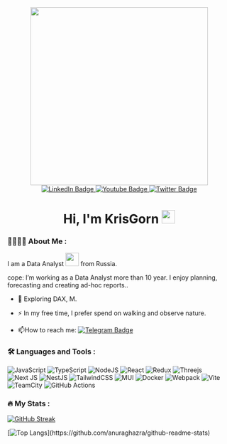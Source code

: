 <!--### Hi there 👋-->
<div id="header" align="center">
<img src="https://media.giphy.com/media/v1.Y2lkPTc5MGI3NjExY3g0MDNsZ3kxaHhtbjVnOGY5cnZhMTV2dW9zanBzbXloeW5vdnZkNSZlcD12MV9pbnRlcm5hbF9naWZfYnlfaWQmY3Q9Zw/n8awua33xgS3CVxb1f/giphy.gif" width="400"/>
</div>
<div id="badges" align="center">
  <a href="www.linkedin.com/in/krisgorelko">
   <img src="https://img.shields.io/badge/LinkedIn-blue?logo=linkedin&logoColor=white&style=for-the-badge" alt="LinkedIn Badge"/>
  </a>
  <a href="https://hh.ru/resume/9397b0deff0d02e7e20039ed1f464567386355">
   <img src="https://img.shields.io/badge/HeadHunter-red?style=for-the-badge&logo=HeadHunter&logoColor=white" alt="Youtube Badge"/>
  </a>
  <a href="https://www.instagram.com/censoredrat?utm_source=qr&igsh=MWg4MzNuYzV6MHA4Yw==">    
   <img src="https://img.shields.io/badge/Instagram-blue?style=for-the-badge&logo=Instagram&logoColor=white" alt="Twitter Badge"/>
  </a>
  <div id="header" align="center">
    
  </div>
<img src="https://komarev.com/ghpvc/?username=krisgorn&style=flat-square&color=blue" alt=""/>
<h1>
  Hi, I'm KrisGorn
  <img src="https://media.giphy.com/media/hvRJCLFzcasrR4ia7z/giphy.gif" width="30px"/>
</h1>
</div>

### :woman_technologist::muscle::nerd_face: About Me :
I am a Data Analyst <img src="https://media.giphy.com/media/WUlplcMpOCEmTGBtBW/giphy.gif" width="30"> from Russia.

cope: I’m working  as a Data Analyst more than 10 year. I enjoy planning, forecasting and creating ad-hoc reports..

- :seedling: Exploring DAX, M.

- :zap: In my free time, I prefer spend on walking and observe nature.

- :mailbox:How to reach me: [![Telegram Badge](https://img.shields.io/badge/-KrisGorelkas-blue?style=flat&logo=Telegram&logoColor=white)](https://t.me/KrisGorelkas)



### :hammer_and_wrench: Languages and Tools :
![JavaScript](https://img.shields.io/badge/JavaScript-F7DF1E?style=for-the-badge&logo=javascript&logoColor=black)
![TypeScript](https://img.shields.io/badge/TypeSctipt-316192?style=for-the-badge&logo=typescript&logoColor=white)
![NodeJS](https://img.shields.io/badge/node.js-6DA55F?style=for-the-badge&logo=node.js&logoColor=white)
![React](https://img.shields.io/badge/react-%2320232a.svg?style=for-the-badge&logo=react&logoColor=%2361DAFB)
![Redux](https://img.shields.io/badge/redux-%23593d88.svg?style=for-the-badge&logo=redux&logoColor=white)
![Threejs](https://img.shields.io/badge/threejs-black?style=for-the-badge&logo=three.js&logoColor=white)
![Next JS](https://img.shields.io/badge/Next-black?style=for-the-badge&logo=next.js&logoColor=white)
![NestJS](https://img.shields.io/badge/nestjs-%23E0234E.svg?style=for-the-badge&logo=nestjs&logoColor=white)
![TailwindCSS](https://img.shields.io/badge/tailwindcss-%2338B2AC.svg?style=for-the-badge&logo=tailwind-css&logoColor=white)
![MUI](https://img.shields.io/badge/MUI-%230081CB.svg?style=for-the-badge&logo=mui&logoColor=white)
![Docker](https://img.shields.io/badge/Docker-316192?style=for-the-badge&logo=docker&logoColor=white)
![Webpack](https://img.shields.io/badge/webpack-%238DD6F9.svg?style=for-the-badge&logo=webpack&logoColor=black)
![Vite](https://img.shields.io/badge/vite-%23646CFF.svg?style=for-the-badge&logo=vite&logoColor=white)
![TeamCity](https://img.shields.io/badge/teamcity-000000.svg?style=for-the-badge&logo=teamcity&logoColor=white)
![GitHub Actions](https://img.shields.io/badge/github%20actions-%232671E5.svg?style=for-the-badge&logo=githubactions&logoColor=white)

### :fire: My Stats :

[![GitHub Streak](https://streak-stats.demolab.com?user=krisgorn&theme=transparent&hide_border=true&mode=weekly&fire=FF2222&dates=2C68F6&currStreakLabel=2C68F6&currStreakNum=2C68F6)](https://git.io/streak-stats)

[![Top Langs](https://github-readme-stats.vercel.app/api/top-langs/?username=krisgorn&hide_border=true&width="400")](https://github.com/anuraghazra/github-readme-stats)

<!--
**krisgorn/krisgorn** is a ✨ _special_ ✨ repository because its `README.md` (this file) appears on your GitHub profile.

Here are some ideas to get you started:

- 🔭 I’m currently working on ...
- 🌱 I’m currently learning ...
- 👯 I’m looking to collaborate on ...
- 🤔 I’m looking for help with ...
- 💬 Ask me about ...
- 📫 How to reach me: ...
- 😄 Pronouns: ...
- ⚡ Fun fact: ...
-->
